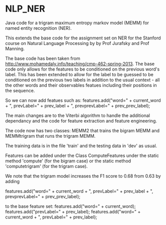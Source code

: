 # NLP_NER
Java code for a trigram maximum entropy markov model (MEMM) for named entity recognition (NER).

This extends the base code for the assignment set on NER for the Stanford course on Natural Language Processing by by Prof Jurafsky and Prof Manning.

The base code has been taken from  http://www.mohamedaly.info/teaching/cmp-462-spring-2013. The base code only allows for the features to be conditioned on the previous word's label. This has been extended to allow for the label to be guessed to be conditioned on the previous two labels in addition to the usual context - all the other words and their observables featues including their positions in the sequence.

So we can now add featues such as:
features.add("word=" + current_word + ", prevLabel=" + prev_label + ", prevprevLabel=" + prev_prev_label);

The main changes are to the Viterbi algorithm to handle the additional dependancy and the code for feature extraction and feature engineering.

The code now has two classes: MEMM2 that trains the bigram MEMM and MEMMtrigram that runs the trigram MEMM.

The training data is in the file 'train' and the testing data in 'dev' as usual.

Features can be added under the Class ComputeFeatures under the static method 'compute' (for the bigram case) or the static method 'computetrigram' (for the trigram case).

We note that the trigram model increases the F1 score to 0.68 from 0.63 by adding

features.add("word=" + current_word + ", prevLabel=" + prev_label + ", prevprevLabel=" + prev_prev_label);

to the base feature set:
		 features.add("word=" + current_word);
	   features.add("prevLabel=" + prev_label);
	   features.add("word=" + current_word + ", prevLabel=" + prev_label);
